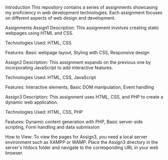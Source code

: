 Introduction
This repository contains a series of assignments showcasing my proficiency in web development technologies. Each assignment focuses on different aspects of web design and development.

Assignments
Assign1
Description: This assignment involves creating static webpages using HTML and CSS.

Technologies Used: HTML, CSS

Features: Basic webpage layout, Styling with CSS, Responsive design

Assign2
Description: This assignment expands on the previous one by incorporating JavaScript to add interactive features.

Technologies Used: HTML, CSS, JavaScript

Features: Interactive elements, Basic DOM manipulation, Event handling

Assign3
Description: This assignment uses HTML, CSS, and PHP to create a dynamic web application.

Technologies Used: HTML, CSS, PHP

Features: Dynamic content generation with PHP, Basic server-side scripting, Form handling and data submission

How to View:
To view the pages for Assign3, you need a local server environment such as XAMPP or WAMP. Place the Assign3 directory in the server's htdocs folder and navigate to the corresponding URL in your web browser.
